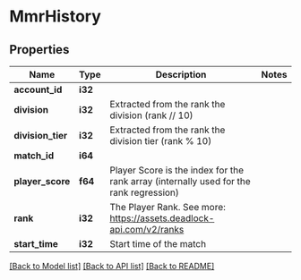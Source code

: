 # MmrHistory

## Properties

Name | Type | Description | Notes
------------ | ------------- | ------------- | -------------
**account_id** | **i32** |  | 
**division** | **i32** | Extracted from the rank the division (rank // 10) | 
**division_tier** | **i32** | Extracted from the rank the division tier (rank % 10) | 
**match_id** | **i64** |  | 
**player_score** | **f64** | Player Score is the index for the rank array (internally used for the rank regression) | 
**rank** | **i32** | The Player Rank. See more: <https://assets.deadlock-api.com/v2/ranks> | 
**start_time** | **i32** | Start time of the match | 

[[Back to Model list]](../README.md#documentation-for-models) [[Back to API list]](../README.md#documentation-for-api-endpoints) [[Back to README]](../README.md)


